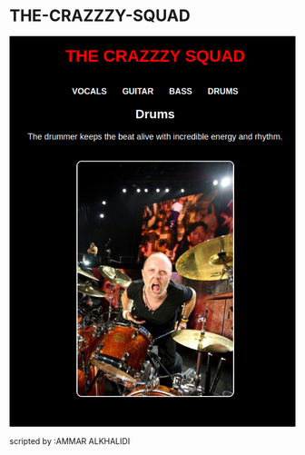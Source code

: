 # THE-CRAZZZY-SQUAD

![](https://github.com/Ammar-Alkhalidi/THE-CRAZZZY-SQUAD/blob/main/Screenshot%20from%202024-12-19%2015-54-57.png?raw=true)


scripted by :AMMAR ALKHALIDI
